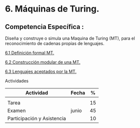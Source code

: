 # 6. Máquinas de Turing.

## Competencia Específica :

Diseña y construye o simula una Maquina de Turing (MT), para el reconocimiento de cadenas propias de lenguajes.

[6.1 Definición formal MT.](tema6/6_1.md)

[6.2 Construcción modular de una MT.](tema6/6_2.md)

[6.3 Lenguajes aceptados por la MT.](tema6/6_3.md)

Actividades

| Actividad                   | Fecha | %  |
| --------------------------- | ----- | -- |
|                             |       |    |
| Tarea                       |       | 15 |
| Examen                      | junio | 45 |
| Participación y Asistencia |       | 10 |
